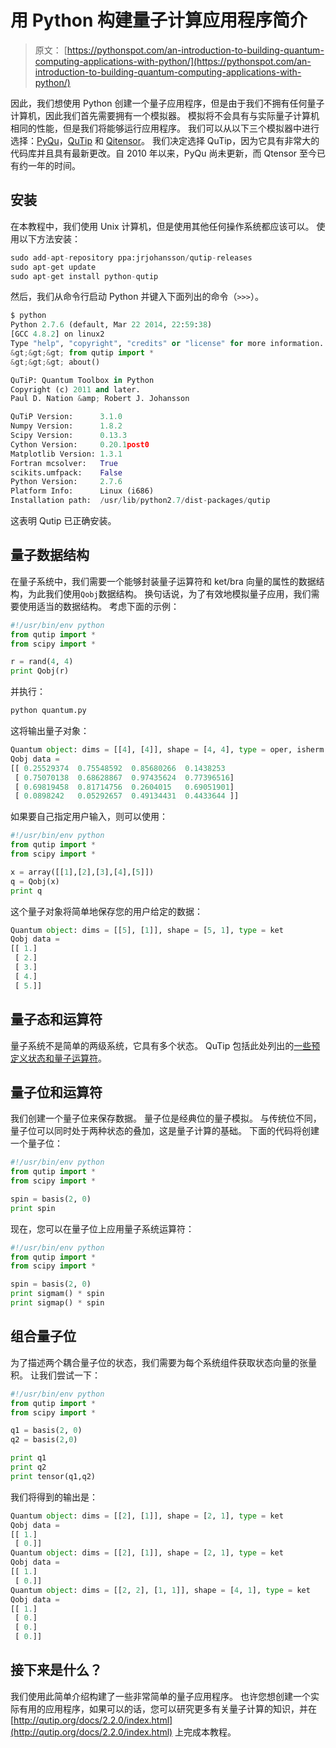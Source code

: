 # 用 Python 构建量子计算应用程序简介

> 原文： [https://pythonspot.com/an-introduction-to-building-quantum-computing-applications-with-python/](https://pythonspot.com/an-introduction-to-building-quantum-computing-applications-with-python/)

因此，我们想使用 Python 创建一个量子应用程序，但是由于我们不拥有任何量子计算机，因此我们首先需要拥有一个模拟器。 模拟将不会具有与实际量子计算机相同的性能，但是我们将能够运行应用程序。 我们可以从以下三个模拟器中进行选择：[PyQu](https://code.google.com/p/pyqu/)，[QuTip](https://code.google.com/p/qutip/) 和 [Qitensor](http://www.stahlke.org/dan/qitensor/)。 我们决定选择 QuTip，因为它具有非常大的代码库并且具有最新更改。自 2010 年以来，PyQu 尚未更新，而 Qtensor 至今已有约一年的时间。

## 安装

在本教程中，我们使用 Unix 计算机，但是使用其他任何操作系统都应该可以。 使用以下方法安装：

```py
sudo add-apt-repository ppa:jrjohansson/qutip-releases
sudo apt-get update
sudo apt-get install python-qutip
```

然后，我们从命令行启动 Python 并键入下面列出的命令（`>>>`）。

```py
$ python
Python 2.7.6 (default, Mar 22 2014, 22:59:38) 
[GCC 4.8.2] on linux2
Type "help", "copyright", "credits" or "license" for more information.
&gt;&gt;&gt; from qutip import *
&gt;&gt;&gt; about()

QuTiP: Quantum Toolbox in Python
Copyright (c) 2011 and later.
Paul D. Nation &amp; Robert J. Johansson

QuTiP Version:      3.1.0
Numpy Version:      1.8.2
Scipy Version:      0.13.3
Cython Version:     0.20.1post0
Matplotlib Version: 1.3.1
Fortran mcsolver:   True
scikits.umfpack:    False
Python Version:     2.7.6
Platform Info:      Linux (i686)
Installation path:  /usr/lib/python2.7/dist-packages/qutip

```

这表明 Qutip 已正确安装。

## 量子数据结构

在量子系统中，我们需要一个能够封装量子运算符和 ket/bra 向量的属性的数据结构，为此我们使用`Qobj`数据结构。 换句话说，为了有效地模拟量子应用，我们需要使用适当的数据结构。 考虑下面的示例：

```py
#!/usr/bin/env python
from qutip import *
from scipy import *

r = rand(4, 4)
print Qobj(r)

```

并执行：

```py
python quantum.py

```

这将输出量子对象：

```py
Quantum object: dims = [[4], [4]], shape = [4, 4], type = oper, isherm = False
Qobj data =
[[ 0.25529374  0.75548592  0.85680266  0.1438253 
 [ 0.75070138  0.68628867  0.97435624  0.77396516]
 [ 0.69819458  0.81714756  0.2604015   0.69051901]
 [ 0.0898242   0.05292657  0.49134431  0.4433644 ]]

```

如果要自己指定用户输入，则可以使用：

```py
#!/usr/bin/env python
from qutip import *
from scipy import *

x = array([[1],[2],[3],[4],[5]])
q = Qobj(x)
print q

```

这个量子对象将简单地保存您的用户给定的数据：

```py
Quantum object: dims = [[5], [1]], shape = [5, 1], type = ket
Qobj data =
[[ 1.]
 [ 2.]
 [ 3.]
 [ 4.]
 [ 5.]]

```

## 量子态和运算符

量子系统不是简单的两级系统，它具有多个状态。 QuTip 包括此处列出的[一些预定义状态和量子运算符](http://qutip.org/docs/2.2.0/guide/guide-basics.html#first-things-first)。

## 量子位和运算符

我们创建一个量子位来保存数据。 量子位是经典位的量子模拟。 与传统位不同，量子位可以同时处于两种状态的叠加，这是量子计算的基础。 下面的代码将创建一个量子位：

```py
#!/usr/bin/env python
from qutip import *
from scipy import *

spin = basis(2, 0)
print spin

```

现在，您可以在量子位上应用量子系统运算符：

```py
#!/usr/bin/env python
from qutip import *
from scipy import *

spin = basis(2, 0)
print sigmam() * spin
print sigmap() * spin

```

## 组合量子位

为了描述两个耦合量子位的状态，我们需要为每个系统组件获取状态向量的张量积。 让我们尝试一下：

```py
#!/usr/bin/env python
from qutip import *
from scipy import *

q1 = basis(2, 0)
q2 = basis(2,0)

print q1
print q2
print tensor(q1,q2)

```

我们将得到的输出是：

```py
Quantum object: dims = [[2], [1]], shape = [2, 1], type = ket
Qobj data =
[[ 1.]
 [ 0.]]
Quantum object: dims = [[2], [1]], shape = [2, 1], type = ket
Qobj data =
[[ 1.]
 [ 0.]]
Quantum object: dims = [[2, 2], [1, 1]], shape = [4, 1], type = ket
Qobj data =
[[ 1.]
 [ 0.]
 [ 0.]
 [ 0.]]

```

## 接下来是什么？

我们使用此简单介绍构建了一些非常简单的量子应用程序。 也许您想创建一个实际有用的应用程序，如果可以的话，您可以研究更多有关量子计算的知识，并在 [http://qutip.org/docs/2.2.0/index.html](http://qutip.org/docs/2.2.0/index.html) 上完成本教程。